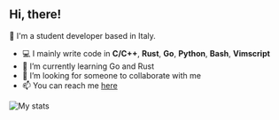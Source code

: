 ## Hi, there!

📖 I'm a student developer based in Italy.

- 💻 I mainly write code in **C/C++**, **Rust**, **Go**, **Python**, **Bash**, **Vimscript**
- 🌱 I’m currently learning Go and Rust
- 👯 I’m looking for someone to collaborate with me
- 📫 You can reach me [here](https://walker84837.github.io)

![My stats](https://github-readme-stats.vercel.app/api?username=walker84837&show_icons=true&theme=github_dark)
